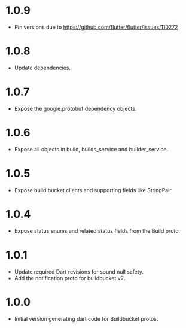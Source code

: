 # 1.0.9

- Pin versions due to https://github.com/flutter/flutter/issues/110272

# 1.0.8

- Update dependencies.

# 1.0.7

- Expose the google.protobuf dependency objects.

# 1.0.6

- Expose all objects in build, builds_service and builder_service.

# 1.0.5

- Expose build bucket clients and supporting fields like StringPair.

# 1.0.4

- Expose status enums and related status fields from the Build proto.

# 1.0.1

- Update required Dart revisions for sound null safety.
- Add the notification proto for buildbucket v2.


# 1.0.0

- Initial version generating dart code for Buildbucket protos.
